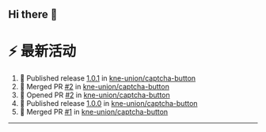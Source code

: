 ## Hi there 👋

<!--

**Here are some ideas to get you started:**

🙋‍♀️ A short introduction - what is your organization all about?
🌈 Contribution guidelines - how can the community get involved?
👩‍💻 Useful resources - where can the community find your docs? Is there anything else the community should know?
🍿 Fun facts - what does your team eat for breakfast?
🧙 Remember, you can do mighty things with the power of [Markdown](https://docs.github.com/github/writing-on-github/getting-started-with-writing-and-formatting-on-github/basic-writing-and-formatting-syntax)
-->


# ⚡ 最新活动

<!--START_SECTION:activity-->
1. 🚀 Published release [1.0.1](https://github.com/kne-union/captcha-button/releases/tag/1.0.1) in [kne-union/captcha-button](https://github.com/kne-union/captcha-button)
2. 🎉 Merged PR [#2](https://github.com/kne-union/captcha-button/pull/2) in [kne-union/captcha-button](https://github.com/kne-union/captcha-button)
3. 💪 Opened PR [#2](https://github.com/kne-union/captcha-button/pull/2) in [kne-union/captcha-button](https://github.com/kne-union/captcha-button)
4. 🚀 Published release [1.0.0](https://github.com/kne-union/captcha-button/releases/tag/1.0.0) in [kne-union/captcha-button](https://github.com/kne-union/captcha-button)
5. 🎉 Merged PR [#1](https://github.com/kne-union/captcha-button/pull/1) in [kne-union/captcha-button](https://github.com/kne-union/captcha-button)
<!--END_SECTION:activity-->

---
